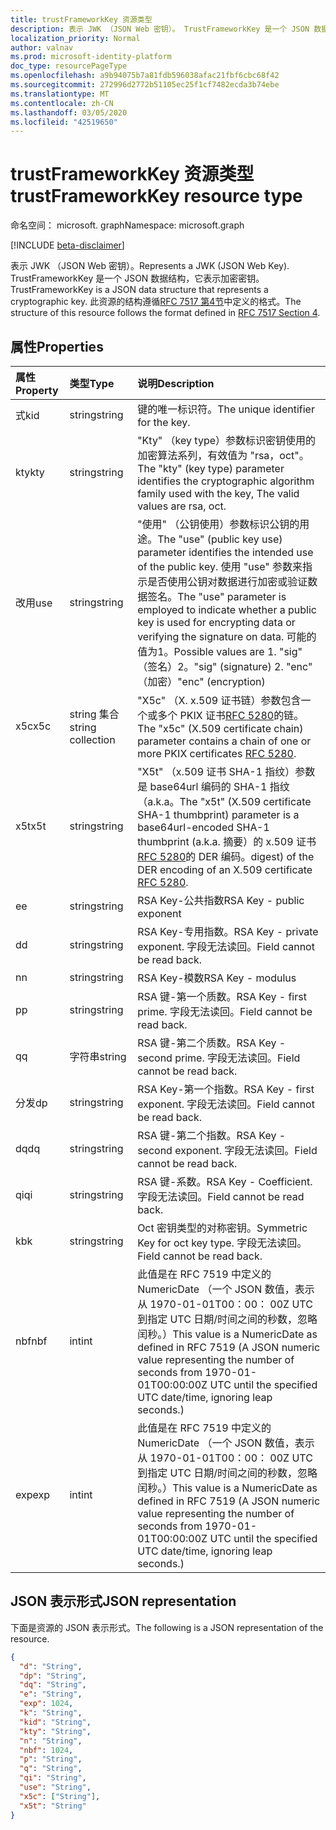 ```yaml
---
title: trustFrameworkKey 资源类型
description: 表示 JWK （JSON Web 密钥）。 TrustFrameworkKey 是一个 JSON 数据结构，它表示加密密钥。 此资源的结构遵循 RFC 7517 第4节中定义的格式。
localization_priority: Normal
author: valnav
ms.prod: microsoft-identity-platform
doc_type: resourcePageType
ms.openlocfilehash: a9b94075b7a81fdb596038afac21fbf6cbc68f42
ms.sourcegitcommit: 272996d2772b51105ec25f1cf7482ecda3b74ebe
ms.translationtype: MT
ms.contentlocale: zh-CN
ms.lasthandoff: 03/05/2020
ms.locfileid: "42519650"
---
```

# <a name="trustframeworkkey-resource-type"></a><span data-ttu-id="ce0d4-105">trustFrameworkKey 资源类型</span><span class="sxs-lookup"><span data-stu-id="ce0d4-105">trustFrameworkKey resource type</span></span>

<span data-ttu-id="ce0d4-106">命名空间： microsoft. graph</span><span class="sxs-lookup"><span data-stu-id="ce0d4-106">Namespace: microsoft.graph</span></span>

[!INCLUDE [beta-disclaimer](../../includes/beta-disclaimer.md)]

<span data-ttu-id="ce0d4-107">表示 JWK （JSON Web 密钥）。</span><span class="sxs-lookup"><span data-stu-id="ce0d4-107">Represents a JWK (JSON Web Key).</span></span> <span data-ttu-id="ce0d4-108">TrustFrameworkKey 是一个 JSON 数据结构，它表示加密密钥。</span><span class="sxs-lookup"><span data-stu-id="ce0d4-108">TrustFrameworkKey is a JSON data structure that represents a cryptographic key.</span></span> <span data-ttu-id="ce0d4-109">此资源的结构遵循[RFC 7517 第4节](https://tools.ietf.org/html/rfc7517#section-4)中定义的格式。</span><span class="sxs-lookup"><span data-stu-id="ce0d4-109">The structure of this resource follows the format defined in [RFC 7517 Section 4](https://tools.ietf.org/html/rfc7517#section-4).</span></span>

## <a name="properties"></a><span data-ttu-id="ce0d4-110">属性</span><span class="sxs-lookup"><span data-stu-id="ce0d4-110">Properties</span></span>

| <span data-ttu-id="ce0d4-111">属性</span><span class="sxs-lookup"><span data-stu-id="ce0d4-111">Property</span></span>     | <span data-ttu-id="ce0d4-112">类型</span><span class="sxs-lookup"><span data-stu-id="ce0d4-112">Type</span></span>        | <span data-ttu-id="ce0d4-113">说明</span><span class="sxs-lookup"><span data-stu-id="ce0d4-113">Description</span></span> |
|:-------------|:------------|:------------|
| <span data-ttu-id="ce0d4-114">式</span><span class="sxs-lookup"><span data-stu-id="ce0d4-114">kid</span></span> | <span data-ttu-id="ce0d4-115">string</span><span class="sxs-lookup"><span data-stu-id="ce0d4-115">string</span></span> | <span data-ttu-id="ce0d4-116">键的唯一标识符。</span><span class="sxs-lookup"><span data-stu-id="ce0d4-116">The unique identifier for the key.</span></span>   |
| <span data-ttu-id="ce0d4-117">kty</span><span class="sxs-lookup"><span data-stu-id="ce0d4-117">kty</span></span> | <span data-ttu-id="ce0d4-118">string</span><span class="sxs-lookup"><span data-stu-id="ce0d4-118">string</span></span> | <span data-ttu-id="ce0d4-119">"Kty" （key type）参数标识密钥使用的加密算法系列，有效值为 "rsa，oct"。</span><span class="sxs-lookup"><span data-stu-id="ce0d4-119">The "kty" (key type) parameter identifies the cryptographic algorithm family used with the key, The valid values are rsa, oct.</span></span> |
| <span data-ttu-id="ce0d4-120">改用</span><span class="sxs-lookup"><span data-stu-id="ce0d4-120">use</span></span> | <span data-ttu-id="ce0d4-121">string</span><span class="sxs-lookup"><span data-stu-id="ce0d4-121">string</span></span> | <span data-ttu-id="ce0d4-122">"使用" （公钥使用）参数标识公钥的用途。</span><span class="sxs-lookup"><span data-stu-id="ce0d4-122">The "use" (public key use) parameter identifies the intended use of the public key.</span></span>  <span data-ttu-id="ce0d4-123">使用 "use" 参数来指示是否使用公钥对数据进行加密或验证数据签名。</span><span class="sxs-lookup"><span data-stu-id="ce0d4-123">The "use" parameter is employed to indicate whether a public key is used for encrypting data or verifying the signature on data.</span></span> <span data-ttu-id="ce0d4-124">可能的值为1。</span><span class="sxs-lookup"><span data-stu-id="ce0d4-124">Possible values are    1.</span></span> <span data-ttu-id="ce0d4-125">"sig" （签名）2。</span><span class="sxs-lookup"><span data-stu-id="ce0d4-125">"sig" (signature)    2.</span></span>  <span data-ttu-id="ce0d4-126">"enc" （加密）</span><span class="sxs-lookup"><span data-stu-id="ce0d4-126">"enc" (encryption)</span></span>   |
| <span data-ttu-id="ce0d4-127">x5c</span><span class="sxs-lookup"><span data-stu-id="ce0d4-127">x5c</span></span> | <span data-ttu-id="ce0d4-128">string 集合</span><span class="sxs-lookup"><span data-stu-id="ce0d4-128">string collection</span></span> | <span data-ttu-id="ce0d4-129">"X5c" （X. x.509 证书链）参数包含一个或多个 PKIX 证书[RFC 5280](https://tools.ietf.org/html/rfc5280)的链。</span><span class="sxs-lookup"><span data-stu-id="ce0d4-129">The "x5c" (X.509 certificate chain) parameter contains a chain of one or more PKIX certificates [RFC 5280](https://tools.ietf.org/html/rfc5280).</span></span> |
| <span data-ttu-id="ce0d4-130">x5t</span><span class="sxs-lookup"><span data-stu-id="ce0d4-130">x5t</span></span> | <span data-ttu-id="ce0d4-131">string</span><span class="sxs-lookup"><span data-stu-id="ce0d4-131">string</span></span> | <span data-ttu-id="ce0d4-132">"X5t" （x.509 证书 SHA-1 指纹）参数是 base64url 编码的 SHA-1 指纹（a.k.a。</span><span class="sxs-lookup"><span data-stu-id="ce0d4-132">The "x5t" (X.509 certificate SHA-1 thumbprint) parameter is a base64url-encoded SHA-1 thumbprint (a.k.a.</span></span> <span data-ttu-id="ce0d4-133">摘要）的 x.509 证书[RFC 5280](https://tools.ietf.org/html/rfc5280)的 DER 编码。</span><span class="sxs-lookup"><span data-stu-id="ce0d4-133">digest) of the DER encoding of an X.509 certificate [RFC 5280](https://tools.ietf.org/html/rfc5280).</span></span> |
| <span data-ttu-id="ce0d4-134">e</span><span class="sxs-lookup"><span data-stu-id="ce0d4-134">e</span></span> | <span data-ttu-id="ce0d4-135">string</span><span class="sxs-lookup"><span data-stu-id="ce0d4-135">string</span></span> | <span data-ttu-id="ce0d4-136">RSA Key-公共指数</span><span class="sxs-lookup"><span data-stu-id="ce0d4-136">RSA Key - public exponent</span></span> |
| <span data-ttu-id="ce0d4-137">d</span><span class="sxs-lookup"><span data-stu-id="ce0d4-137">d</span></span>| <span data-ttu-id="ce0d4-138">string</span><span class="sxs-lookup"><span data-stu-id="ce0d4-138">string</span></span> | <span data-ttu-id="ce0d4-139">RSA Key-专用指数。</span><span class="sxs-lookup"><span data-stu-id="ce0d4-139">RSA Key - private exponent.</span></span> <span data-ttu-id="ce0d4-140">字段无法读回。</span><span class="sxs-lookup"><span data-stu-id="ce0d4-140">Field cannot be read back.</span></span> |
| <span data-ttu-id="ce0d4-141">n</span><span class="sxs-lookup"><span data-stu-id="ce0d4-141">n</span></span> | <span data-ttu-id="ce0d4-142">string</span><span class="sxs-lookup"><span data-stu-id="ce0d4-142">string</span></span> | <span data-ttu-id="ce0d4-143">RSA Key-模数</span><span class="sxs-lookup"><span data-stu-id="ce0d4-143">RSA Key - modulus</span></span> |
| <span data-ttu-id="ce0d4-144">p</span><span class="sxs-lookup"><span data-stu-id="ce0d4-144">p</span></span> | <span data-ttu-id="ce0d4-145">string</span><span class="sxs-lookup"><span data-stu-id="ce0d4-145">string</span></span> | <span data-ttu-id="ce0d4-146">RSA 键-第一个质数。</span><span class="sxs-lookup"><span data-stu-id="ce0d4-146">RSA Key - first prime.</span></span> <span data-ttu-id="ce0d4-147">字段无法读回。</span><span class="sxs-lookup"><span data-stu-id="ce0d4-147">Field cannot be read back.</span></span> |
| <span data-ttu-id="ce0d4-148">q</span><span class="sxs-lookup"><span data-stu-id="ce0d4-148">q</span></span> | <span data-ttu-id="ce0d4-149">字符串</span><span class="sxs-lookup"><span data-stu-id="ce0d4-149">string</span></span> | <span data-ttu-id="ce0d4-150">RSA 键-第二个质数。</span><span class="sxs-lookup"><span data-stu-id="ce0d4-150">RSA Key - second prime.</span></span> <span data-ttu-id="ce0d4-151">字段无法读回。</span><span class="sxs-lookup"><span data-stu-id="ce0d4-151">Field cannot be read back.</span></span> |
| <span data-ttu-id="ce0d4-152">分发</span><span class="sxs-lookup"><span data-stu-id="ce0d4-152">dp</span></span> | <span data-ttu-id="ce0d4-153">string</span><span class="sxs-lookup"><span data-stu-id="ce0d4-153">string</span></span> | <span data-ttu-id="ce0d4-154">RSA Key-第一个指数。</span><span class="sxs-lookup"><span data-stu-id="ce0d4-154">RSA Key - first exponent.</span></span> <span data-ttu-id="ce0d4-155">字段无法读回。</span><span class="sxs-lookup"><span data-stu-id="ce0d4-155">Field cannot be read back.</span></span> |
| <span data-ttu-id="ce0d4-156">dq</span><span class="sxs-lookup"><span data-stu-id="ce0d4-156">dq</span></span> | <span data-ttu-id="ce0d4-157">string</span><span class="sxs-lookup"><span data-stu-id="ce0d4-157">string</span></span> | <span data-ttu-id="ce0d4-158">RSA 键-第二个指数。</span><span class="sxs-lookup"><span data-stu-id="ce0d4-158">RSA Key - second exponent.</span></span> <span data-ttu-id="ce0d4-159">字段无法读回。</span><span class="sxs-lookup"><span data-stu-id="ce0d4-159">Field cannot be read back.</span></span> |
| <span data-ttu-id="ce0d4-160">qi</span><span class="sxs-lookup"><span data-stu-id="ce0d4-160">qi</span></span> | <span data-ttu-id="ce0d4-161">string</span><span class="sxs-lookup"><span data-stu-id="ce0d4-161">string</span></span> | <span data-ttu-id="ce0d4-162">RSA 键-系数。</span><span class="sxs-lookup"><span data-stu-id="ce0d4-162">RSA Key - Coefficient.</span></span> <span data-ttu-id="ce0d4-163">字段无法读回。</span><span class="sxs-lookup"><span data-stu-id="ce0d4-163">Field cannot be read back.</span></span> |
| <span data-ttu-id="ce0d4-164">kb</span><span class="sxs-lookup"><span data-stu-id="ce0d4-164">k</span></span> | <span data-ttu-id="ce0d4-165">string</span><span class="sxs-lookup"><span data-stu-id="ce0d4-165">string</span></span> | <span data-ttu-id="ce0d4-166">Oct 密钥类型的对称密钥。</span><span class="sxs-lookup"><span data-stu-id="ce0d4-166">Symmetric Key for oct key type.</span></span> <span data-ttu-id="ce0d4-167">字段无法读回。</span><span class="sxs-lookup"><span data-stu-id="ce0d4-167">Field cannot be read back.</span></span>   |
| <span data-ttu-id="ce0d4-168">nbf</span><span class="sxs-lookup"><span data-stu-id="ce0d4-168">nbf</span></span> | <span data-ttu-id="ce0d4-169">int</span><span class="sxs-lookup"><span data-stu-id="ce0d4-169">int</span></span> | <span data-ttu-id="ce0d4-170">此值是在 RFC 7519 中定义的 NumericDate （一个 JSON 数值，表示从 1970-01-01T00：00： 00Z UTC 到指定 UTC 日期/时间之间的秒数，忽略闰秒。）</span><span class="sxs-lookup"><span data-stu-id="ce0d4-170">This value is a NumericDate as defined in RFC 7519 (A JSON numeric value representing the number of seconds from 1970-01-01T00:00:00Z UTC until the specified UTC date/time, ignoring leap seconds.)</span></span> |
| <span data-ttu-id="ce0d4-171">exp</span><span class="sxs-lookup"><span data-stu-id="ce0d4-171">exp</span></span> | <span data-ttu-id="ce0d4-172">int</span><span class="sxs-lookup"><span data-stu-id="ce0d4-172">int</span></span> | <span data-ttu-id="ce0d4-173">此值是在 RFC 7519 中定义的 NumericDate （一个 JSON 数值，表示从 1970-01-01T00：00： 00Z UTC 到指定 UTC 日期/时间之间的秒数，忽略闰秒。）</span><span class="sxs-lookup"><span data-stu-id="ce0d4-173">This value is a NumericDate as defined in RFC 7519 (A JSON numeric value representing the number of seconds from 1970-01-01T00:00:00Z UTC until the specified UTC date/time, ignoring leap seconds.)</span></span> |



## <a name="json-representation"></a><span data-ttu-id="ce0d4-174">JSON 表示形式</span><span class="sxs-lookup"><span data-stu-id="ce0d4-174">JSON representation</span></span>

<span data-ttu-id="ce0d4-175">下面是资源的 JSON 表示形式。</span><span class="sxs-lookup"><span data-stu-id="ce0d4-175">The following is a JSON representation of the resource.</span></span>

<!-- {
  "blockType": "resource",
  "optionalProperties": [

  ],
  "@odata.type": "microsoft.graph.trustFrameworkKey",
  "baseType": null
}-->

```json
{
  "d": "String",
  "dp": "String",
  "dq": "String",
  "e": "String",
  "exp": 1024,
  "k": "String",
  "kid": "String",
  "kty": "String",
  "n": "String",
  "nbf": 1024,
  "p": "String",
  "q": "String",
  "qi": "String",
  "use": "String",
  "x5c": ["String"],
  "x5t": "String"
}
```

<!-- uuid: 16cd6b66-4b1a-43a1-adaf-3a886856ed98
2019-02-04 14:57:30 UTC -->
<!-- {
  "type": "#page.annotation",
  "description": "trustFrameworkKey resource",
  "keywords": "",
  "section": "documentation",
  "tocPath": ""
}-->
